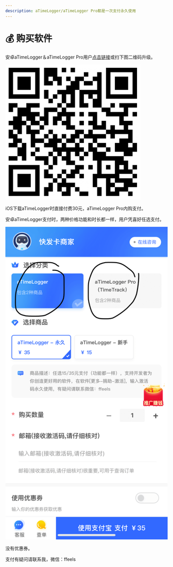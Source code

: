 ```yaml
---
description: aTimeLogger/aTimeLogger Pro都是一次支付永久使用
---
```


# 💰 购买软件

安卓aTimeLogger＆aTimeLogger Pro用户[点击链接](https://www.kuaifaka.net/purchasing?link=YACAi3)或扫下图二维码升级。

![扫码支付](<.gitbook/assets/图片 (160).png>)

iOS下载aTimeLogger时直接付费30元，aTimeLogger Pro内购支付。

安卓aTimeLogger支付时，两种价格功能和时长都一样，用户凭喜好任选支付。

![](<.gitbook/assets/QQ图片20220609195808 (1).png>)

没有优惠券。

支付有疑问请联系我，微信：ffeels
